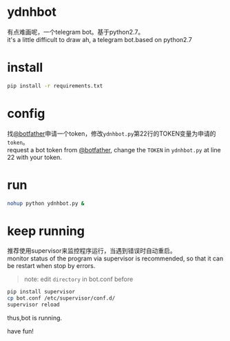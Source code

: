 # ydnhbot
有点难画呢，一个telegram bot。基于python2.7。   
it's a little difficult to draw ah, a telegram bot.based on python2.7



# install
```sh
pip install -r requirements.txt
```

# config
找[@botfather](https://t.me/botfather)申请一个token，修改`ydnhbot.py`第22行的TOKEN变量为申请的`token`。  
request a bot token from [@botfather](https://t.me/botfather), change the `TOKEN` in `ydnhbot.py` at line 22 with your token. 

# run
```sh
nohup python ydnhbot.py &
```

# keep running
推荐使用supervisor来监控程序运行，当遇到错误时自动重启。  
monitor status of the program via supervisor is recommended, so that it can be restart when stop by errors.
>note: edit `directory` in bot.conf before
```sh
pip install supervisor
cp bot.conf /etc/supervisor/conf.d/
supervisor reload
```
thus,bot is running.

have fun!

